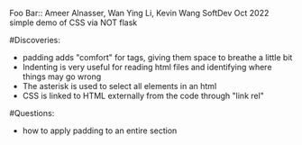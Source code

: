 Foo Bar:: Ameer Alnasser, Wan Ying Li, Kevin Wang
SoftDev
Oct 2022
simple demo of CSS via NOT flask

#Discoveries:
* padding adds "comfort" for tags, giving them space to breathe a little bit
* Indenting is very useful for reading html files and identifying where things may go wrong
* The asterisk is used to select all elements in an html
* CSS is linked to HTML externally from the code through "link rel"

#Questions:
* how to apply padding to an entire section
